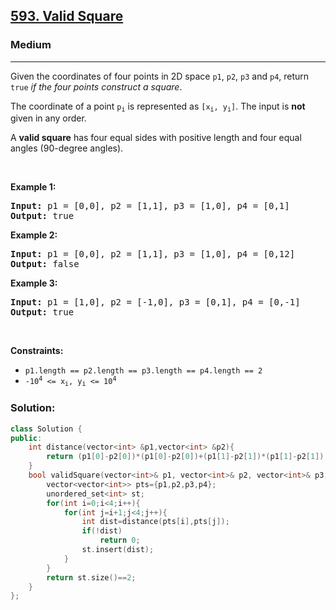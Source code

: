 <h2><a href="https://leetcode.com/problems/valid-square/">593. Valid Square</a></h2><h3>Medium</h3><hr><div><p>Given the coordinates of four points in 2D space <code>p1</code>, <code>p2</code>, <code>p3</code> and <code>p4</code>, return <code>true</code> <em>if the four points construct a square</em>.</p>

<p>The coordinate of a point <code>p<sub>i</sub></code> is represented as <code>[x<sub>i</sub>, y<sub>i</sub>]</code>. The input is <strong>not</strong> given in any order.</p>

<p>A <strong>valid square</strong> has four equal sides with positive length and four equal angles (90-degree angles).</p>

<p>&nbsp;</p>
<p><strong class="example">Example 1:</strong></p>

<pre><strong>Input:</strong> p1 = [0,0], p2 = [1,1], p3 = [1,0], p4 = [0,1]
<strong>Output:</strong> true
</pre>

<p><strong class="example">Example 2:</strong></p>

<pre><strong>Input:</strong> p1 = [0,0], p2 = [1,1], p3 = [1,0], p4 = [0,12]
<strong>Output:</strong> false
</pre>

<p><strong class="example">Example 3:</strong></p>

<pre><strong>Input:</strong> p1 = [1,0], p2 = [-1,0], p3 = [0,1], p4 = [0,-1]
<strong>Output:</strong> true
</pre>

<p>&nbsp;</p>
<p><strong>Constraints:</strong></p>

<ul>
	<li><code>p1.length == p2.length == p3.length == p4.length == 2</code></li>
	<li><code>-10<sup>4</sup> &lt;= x<sub>i</sub>, y<sub>i</sub> &lt;= 10<sup>4</sup></code></li>
</ul>
</div>

### Solution:
```cpp
class Solution {
public:
    int distance(vector<int> &p1,vector<int> &p2){
        return (p1[0]-p2[0])*(p1[0]-p2[0])+(p1[1]-p2[1])*(p1[1]-p2[1]);
    }
    bool validSquare(vector<int>& p1, vector<int>& p2, vector<int>& p3, vector<int>& p4) {
        vector<vector<int>> pts={p1,p2,p3,p4};
        unordered_set<int> st;
        for(int i=0;i<4;i++){
            for(int j=i+1;j<4;j++){
                int dist=distance(pts[i],pts[j]);
                if(!dist)
                    return 0;
                st.insert(dist);
            }
        }
        return st.size()==2;
    }
};
```
